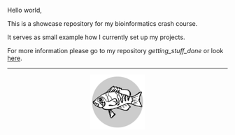 Hello world,

This is a showcase repository for my bioinformatics crash course.

It serves as small example how I currently set up my projects.

For more information please go to my repository *getting_stuff_done* or look [here](https://k-hench.github.io/getting\_stuff\_done/git.html\#conecting-to-github).

------------------------------------------------------------------------
<p align="center">
<img width=25%, src="./logo.svg">
</p>